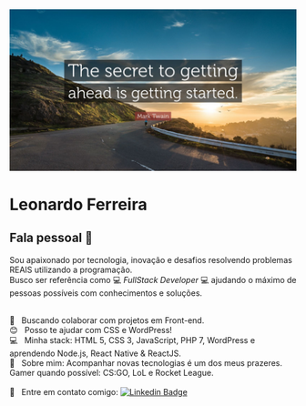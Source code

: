<img width="auto" src="https://github.com/leo-ferreira10/leo-ferreira10/blob/master/15637-Mark-Twain-Quote-The-secret-to-getting-ahead-is-getting-started.jpg">


# Leonardo Ferreira

## Fala pessoal 👋
Sou apaixonado por tecnologia, inovação e desafios resolvendo problemas REAIS utilizando a programação.
<br/> Busco ser referência como :computer: *FullStack Developer* :computer: ajudando o máximo de pessoas possíveis com conhecimentos e soluções.

 <br/> :purple_heart: &nbsp; Buscando colaborar com projetos em Front-end.
 <br/> :blush: &nbsp; Posso te ajudar com CSS e WordPress!
 <br/> :computer: &nbsp; Minha stack: HTML 5, CSS 3, JavaScript, PHP 7, WordPress e aprendendo Node.js, React Native & ReactJS.
 <br/> 💬  &nbsp; Sobre mim: Acompanhar novas tecnologias é um dos meus prazeres. Gamer quando possível: CS:GO, LoL e Rocket League.  
 <br/> :email: &nbsp; Entre em contato comigo:  [![Linkedin Badge](https://img.shields.io/badge/-Léo_Ferreira-blue?style=flat-square&logo=Linkedin&logoColor=white&link=https://www.linkedin.com/in/leonardo-ferreira-10-)](https://www.linkedin.com/in/leonardo-ferreira-10-/)
